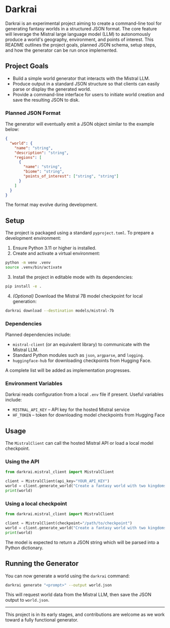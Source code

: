 # Darkrai

Darkrai is an experimental project aiming to create a command-line tool for generating fantasy worlds in a structured JSON format. The core feature will leverage the Mistral large language model (LLM) to autonomously produce a world's geography, environment, and points of interest. This README outlines the project goals, planned JSON schema, setup steps, and how the generator can be run once implemented.

## Project Goals

- Build a simple world generator that interacts with the Mistral LLM.
- Produce output in a standard JSON structure so that clients can easily parse or display the generated world.
- Provide a command-line interface for users to initiate world creation and save the resulting JSON to disk.

### Planned JSON Format

The generator will eventually emit a JSON object similar to the example below:

```json
{
  "world": {
    "name": "string",
    "description": "string",
    "regions": [
      {
        "name": "string",
        "biome": "string",
        "points_of_interest": ["string", "string"]
      }
    ]
  }
}
```

The format may evolve during development.

## Setup

The project is packaged using a standard `pyproject.toml`. To prepare a development environment:

1. Ensure Python 3.11 or higher is installed.
2. Create and activate a virtual environment:

```bash
python -m venv .venv
source .venv/bin/activate
```

3. Install the project in editable mode with its dependencies:

```bash
pip install -e .
```

4. *(Optional)* Download the Mistral 7B model checkpoint for local generation:

```bash
darkrai download --destination models/mistral-7b
```

### Dependencies

Planned dependencies include:

- `mistral-client` (or an equivalent library) to communicate with the Mistral LLM.
- Standard Python modules such as `json`, `argparse`, and `logging`.
- `huggingface-hub` for downloading checkpoints from Hugging Face.

A complete list will be added as implementation progresses.


### Environment Variables

Darkrai reads configuration from a local `.env` file if present. Useful variables include:

- `MISTRAL_API_KEY` – API key for the hosted Mistral service
- `HF_TOKEN` – token for downloading model checkpoints from Hugging Face


## Usage

The `MistralClient` can call the hosted Mistral API or load a local model checkpoint.

### Using the API

```python
from darkrai.mistral_client import MistralClient

client = MistralClient(api_key="YOUR_API_KEY")
world = client.generate_world("Create a fantasy world with two kingdoms")
print(world)
```

### Using a local checkpoint

```python
from darkrai.mistral_client import MistralClient

client = MistralClient(checkpoint="/path/to/checkpoint")
world = client.generate_world("Create a fantasy world with two kingdoms")
print(world)
```

The model is expected to return a JSON string which will be parsed into a Python dictionary.



## Running the Generator

You can now generate a world using the `darkrai` command:

```bash
darkrai generate "<prompt>" --output world.json
```

This will request world data from the Mistral LLM, then save the JSON output to `world.json`.

---

This project is in its early stages, and contributions are welcome as we work toward a fully functional generator.
